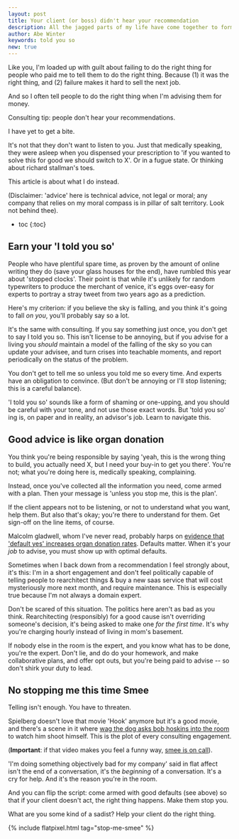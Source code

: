 ```yaml
---
layout: post
title: Your client (or boss) didn't hear your recommendation
description: All the jagged parts of my life have come together to form a complete and mystical whole
author: Abe Winter
keywords: told you so
new: true
---
```


Like you, I'm loaded up with guilt about failing to do the right thing for people who paid me to tell them to do the right thing.
Because
(1) it was the right thing, and
(2) failure makes it hard to sell the next job.

And so I often tell people to do the right thing when I'm advising them for money.

Consulting tip: people don't hear your recommendations.

I have yet to get a bite.

It's not that they don't want to listen to you.
Just that medically speaking, they were asleep when you dispensed your prescription to 'if you wanted to solve this for good we should switch to X'.
Or in a fugue state.
Or thinking about richard stallman's toes.

This article is about what I do instead.

(Disclaimer: 'advice' here is technical advice, not legal or moral; any company that relies on my moral compass is in pillar of salt territory. Look not behind thee).

* toc
{:toc}

## Earn your 'I told you so'

People who have plentiful spare time, as proven by the amount of online writing they do
(save your glass houses for the end),
have rumbled this year about 'stopped clocks'.
Their point is that while it's unlikely for random typewriters to produce the merchant of venice, it's eggs over-easy for experts to portray a stray tweet from two years ago as a prediction.

Here's my criterion: if you believe the sky is falling, and you think it's going to fall *on you*, you'll probably say so a lot.

It's the same with consulting.
If you say something just once, you don't get to say I told you so.
This isn't license to be annoying, but if you advise for a living you *should* maintain a model of the falling of the sky so you can update your advisee,
and turn crises into teachable moments,
and report periodically on the status of the problem.

You don't get to tell me so unless you told me so every time.
And experts have an obligation to convince.
(But don't be annoying or I'll stop listening; this is a careful balance).

'I told you so' sounds like a form of shaming or one-upping, and you should be careful with your tone, and not use those exact words.
But 'told you so' ing is, on paper and in reality, an advisor's job.
Learn to navigate this.

## Good advice is like organ donation

You think you're being responsible by saying
'yeah, this is the wrong thing to build, you actually need X, but I need your buy-in to get you there'.
You're not; what you're doing here is, medically speaking, complaining.

Instead, once you've collected all the information you need, come armed with a plan.
Then your message is 'unless you stop me, this is the plan'.

If the client appears not to be listening, or not to understand what you want, help them.
But also that's okay; you're there to understand for them.
Get sign-off on the line items, of course.

Malcolm gladwell, whom I've never read, probably harps on [evidence that 'default yes' increases organ donation rates](https://www.ncbi.nlm.nih.gov/pmc/articles/PMC3458339/).
Defaults matter.
When it's your *job* to advise, you must show up with optimal defaults.

Sometimes when I back down from a recommendation I feel strongly about, it's this:
I'm in a short engagement and don't feel politically capable of telling people to rearchitect things & buy a new saas service that will cost mysteriously more next month, and require maintenance.
This is especially true because I'm not always a domain expert.

Don't be scared of this situation.
The politics here aren't as bad as you think.
Rearchitecting (responsibly) for a good cause isn't overriding someone's decision, it's being asked to make one *for the first time*.
It's why you're charging hourly instead of living in mom's basement.

If nobody else in the room is the expert, and you know what has to be done, you're the expert.
Don't lie, and do do your homework, and make collaborative plans, and offer opt outs, but you're being paid to advise --
so don't shirk your duty to lead.

## No stopping me this time Smee

Telling isn't enough.
You have to threaten.

Spielberg doesn't love that movie 'Hook' anymore but it's a good movie,
and there's a scene in it where [wag the dog asks bob hoskins into the room](https://www.youtube.com/watch?v=lbv1DE0-JBE) to watch him shoot himself.
This is the plot of every consulting engagement.

(**Important**: if that video makes you feel a funny way, [smee is on call](https://suicidepreventionlifeline.org/)).

'I'm doing something objectively bad for my company' said in flat affect isn't the end of a conversation, it's the *beginning* of a conversation.
It's a cry for help.
And it's the reason you're in the room.

And you can flip the script:
come armed with good defaults (see above) so that if your client doesn't act, the right thing happens.
Make them stop you.

What are you some kind of a sadist?
Help your client do the right thing.

{% include flatpixel.html tag="stop-me-smee" %}

